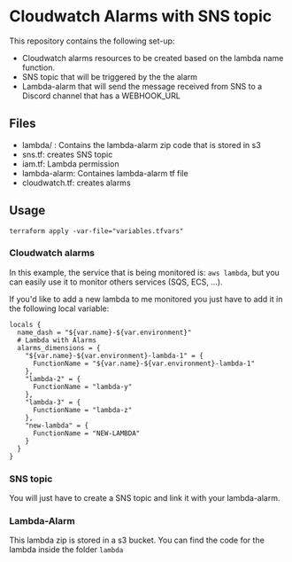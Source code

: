 # Cloudwatch Alarms with SNS topic

This repository contains the following set-up:

- Cloudwatch alarms resources to be created based on the lambda name function.
- SNS topic that will be triggered by the the alarm
- Lambda-alarm that will send the message received from SNS to a Discord channel that has a WEBHOOK_URL

## Files

- lambda/ : Contains the lambda-alarm zip code that is stored in s3
- sns.tf: creates SNS topic
- iam.tf: Lambda permission
- lambda-alarm: Containes lambda-alarm tf file
- cloudwatch.tf: creates alarms

## Usage

```
terraform apply -var-file="variables.tfvars"
```

### Cloudwatch alarms
In this example, the service that is being monitored is: `aws lambda`, but you can easily use it to monitor others services (SQS, ECS, ...).

If you'd like to add a new lambda to me monitored you just have to add it in the following local variable:
```
locals {
  name_dash = "${var.name}-${var.environment}"
  # Lambda with Alarms
  alarms_dimensions = {
    "${var.name}-${var.environment}-lambda-1" = {
      FunctionName = "${var.name}-${var.environment}-lambda-1"
    },
    "lambda-2" = {
      FunctionName = "lambda-y"
    },
    "lambda-3" = {
      FunctionName = "lambda-z"
    },
    "new-lambda" = {
      FunctionName = "NEW-LAMBDA"
    }
  }
}
```

### SNS topic
You will just have to create a SNS topic and link it with your lambda-alarm.

### Lambda-Alarm
This lambda zip is stored in a s3 bucket. You can find the code for the lambda inside the folder `lambda`
